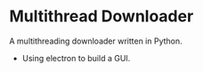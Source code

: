 # Multithread Downloader

A multithreading downloader written in Python.
- Using electron to build a GUI.
